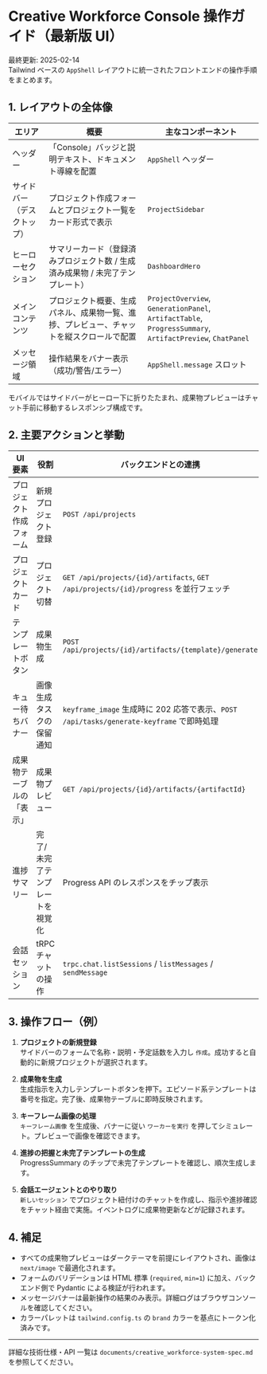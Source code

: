# Creative Workforce Console 操作ガイド（最新版 UI）

最終更新: 2025-02-14  
Tailwind ベースの `AppShell` レイアウトに統一されたフロントエンドの操作手順をまとめます。

## 1. レイアウトの全体像

| エリア | 概要 | 主なコンポーネント |
| --- | --- | --- |
| ヘッダー | 「Console」バッジと説明テキスト、ドキュメント導線を配置 | `AppShell` ヘッダー |
| サイドバー（デスクトップ） | プロジェクト作成フォームとプロジェクト一覧をカード形式で表示 | `ProjectSidebar` |
| ヒーローセクション | サマリーカード（登録済みプロジェクト数 / 生成済み成果物 / 未完了テンプレート） | `DashboardHero` |
| メインコンテンツ | プロジェクト概要、生成パネル、成果物一覧、進捗、プレビュー、チャットを縦スクロールで配置 | `ProjectOverview`, `GenerationPanel`, `ArtifactTable`, `ProgressSummary`, `ArtifactPreview`, `ChatPanel` |
| メッセージ領域 | 操作結果をバナー表示（成功/警告/エラー） | `AppShell.message` スロット |

モバイルではサイドバーがヒーロー下に折りたたまれ、成果物プレビューはチャット手前に移動するレスポンシブ構成です。

## 2. 主要アクションと挙動

| UI要素 | 役割 | バックエンドとの連携 |
| --- | --- | --- |
| プロジェクト作成フォーム | 新規プロジェクト登録 | `POST /api/projects` |
| プロジェクトカード | プロジェクト切替 | `GET /api/projects/{id}/artifacts`, `GET /api/projects/{id}/progress` を並行フェッチ |
| テンプレートボタン | 成果物生成 | `POST /api/projects/{id}/artifacts/{template}/generate` |
| キュー待ちバナー | 画像生成タスクの保留通知 | `keyframe_image` 生成時に 202 応答で表示、`POST /api/tasks/generate-keyframe` で即時処理 |
| 成果物テーブルの「表示」 | 成果物プレビュー | `GET /api/projects/{id}/artifacts/{artifactId}` |
| 進捗サマリー | 完了/未完了テンプレートを視覚化 | Progress API のレスポンスをチップ表示 |
| 会話セッション | tRPC チャットの操作 | `trpc.chat.listSessions` / `listMessages` / `sendMessage` |

## 3. 操作フロー（例）

1. **プロジェクトの新規登録**  
   サイドバーのフォームで名称・説明・予定話数を入力し `作成`。成功すると自動的に新規プロジェクトが選択されます。

2. **成果物を生成**  
   生成指示を入力しテンプレートボタンを押下。エピソード系テンプレートは番号を指定。完了後、成果物テーブルに即時反映されます。

3. **キーフレーム画像の処理**  
   `キーフレーム画像` を生成後、バナーに従い `ワーカーを実行` を押してシミュレート。プレビューで画像を確認できます。

4. **進捗の把握と未完了テンプレートの生成**  
   ProgressSummary のチップで未完了テンプレートを確認し、順次生成します。

5. **会話エージェントとのやり取り**  
   `新しいセッション` でプロジェクト紐付けのチャットを作成し、指示や進捗確認をチャット経由で実施。イベントログに成果物更新などが記録されます。

## 4. 補足

- すべての成果物プレビューはダークテーマを前提にレイアウトされ、画像は `next/image` で最適化されます。
- フォームのバリデーションは HTML 標準 (`required`, `min=1`) に加え、バックエンド側で Pydantic による検証が行われます。
- メッセージバナーは最新操作の結果のみ表示。詳細ログはブラウザコンソールを確認してください。
- カラーパレットは `tailwind.config.ts` の `brand` カラーを基点にトークン化済みです。

---
詳細な技術仕様・API 一覧は `documents/creative_workforce-system-spec.md` を参照してください。
